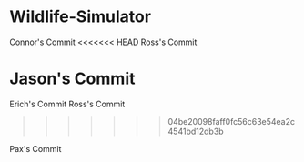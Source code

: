 # Wildlife-Simulator
Connor's Commit
<<<<<<< HEAD
Ross's Commit

Jason's Commit
=======
Erich's Commit
Ross's Commit
>>>>>>> 04be20098faff0fc56c63e54ea2c4541bd12db3b

Pax's Commit